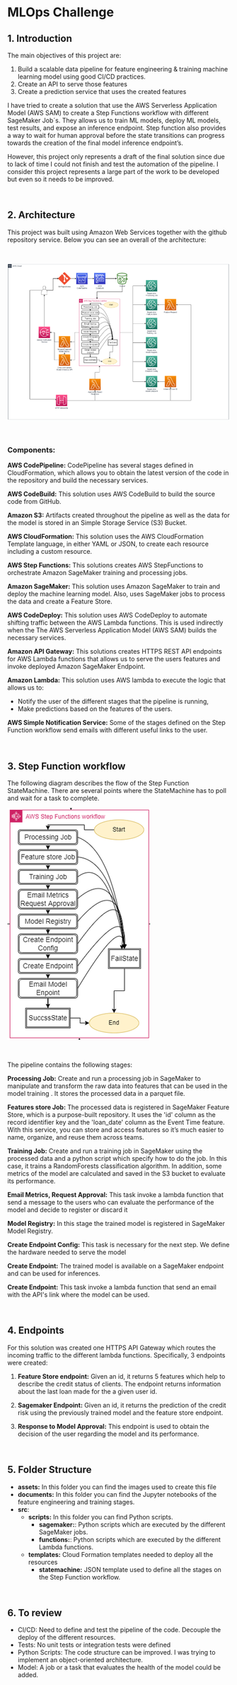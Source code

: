 # MLOps Challenge

## 1. Introduction
The main objectives of this project are:

1. Build a scalable data pipeline for feature engineering & training machine learning model using good CI/CD practices. 
2. Create an API to serve those features
3. Create a prediction service that uses the created features


I have tried to create a solution that use the AWS Serverless Application Model (AWS SAM) to create a Step Functions workflow with different SageMaker Job´s. They allows us to train ML models, deploy ML models, test results, and expose an inference endpoint. Step function also provides a way to wait for human approval before the state transitions can progress towards the creation of the final model inference endpoint’s.

However, this project only represents a draft of the final solution since due to lack of time I could not finish and test the automation of the pipeline. I consider this project represents a large part of the work to be developed but even so it needs to be improved.



<br />

## 2. Architecture

This project was built using Amazon Web Services together with the github repository service. Below you can see an overall of the architecture:


<br />

![This is an image](assets/mlops-architecture.PNG)


<br />

### **Components:**

**AWS CodePipeline:** CodePipeline has several stages defined in CloudFormation, which allows you to obtain the latest version of the code in the repository and build the necessary services.

**AWS CodeBuild:** This solution uses AWS CodeBuild to build the source code from GitHub.

**Amazon S3:** Artifacts created throughout the pipeline as well as the data for the model is stored in an Simple Storage Service (S3) Bucket.

**AWS CloudFormation:** This solution uses the AWS CloudFormation Template language, in either YAML or JSON, to create each resource including a custom resource.

**AWS Step Functions:** This solutions creates AWS StepFunctions to orchestrate Amazon SageMaker training and processing jobs.

**Amazon SageMaker:** This solution uses Amazon SageMaker to train and deploy the machine learning model. Also, uses SageMaker jobs to process the data and create a Feature Store.

**AWS CodeDeploy:** This solution uses AWS CodeDeploy to automate shifting traffic between the AWS Lambda functions. This is used indirectly when the The AWS Serverless Application Model (AWS SAM) builds the necessary services.

**Amazon API Gateway:** This solutions creates HTTPS REST API endpoints for AWS Lambda functions that allows us to serve the users features and invoke deployed Amazon SageMaker Endpoint.

**Amazon Lambda:** This solution uses AWS lambda to execute the logic that allows us to:
 - Notify the user of the different stages that the pipeline is running,
 - Make predictions based on the features of the users.

**AWS Simple Notification Service:** Some of the stages defined on the Step Function workflow
send emails with different useful links to the user.  


<br />

## 3. Step Function workflow

The following diagram describes the flow of the Step Function StateMachine. There are several points where the StateMachine has to poll and wait for a task to complete.

![This is an image](assets/state-machine.PNG)


<br />

The pipeline contains the following stages:

**Processing Job:** Create and run a processing job in SageMaker to manipulate and transform the raw data into features that can be used in the model training . It stores the processed data in a parquet file. 

**Features store Job:** The processed data is registered in SageMaker Feature Store, which is a purpose-built repository. It uses the 'id' column as the record identifier key and the 'loan_date' column as the Event Time feature. With this service, you can store and access features so it’s much easier to name, organize, and reuse them across teams.

**Training Job:** Create and run a training job in SageMaker using the processed data and a python script which specify how to do the job. In this case, it trains a RandomForests classification algorithm. In addition, some metrics of the model are calculated and saved in the S3 bucket to evaluate its performance.

**Email Metrics, Request Approval:** This task invoke a lambda function that send a message to
the users who can evaluate the performance of the model and decide to register or discard it

**Model Registry:** In this stage the trained model is registered in SageMaker Model Registry.

**Create Endpoint Config:** This task is necessary for the next step. We define the hardware needed to serve the model

**Create Endpoint:** The trained model is available on a SageMaker endpoint and can be used for inferences.

**Create Endpoint:** This task invoke a lambda function that send an email with the API's link where the model can be used. 

<br />

## 4. Endpoints

For this solution was created one HTTPS API Gateway which routes the incoming traffic to the different lambda functions. Specifically, 3 endpoints were created:

1. **Feature Store endpoint:** Given an id, it returns 5 features which help to describe the credit status of clients. The endpoint returns information about the last loan made for the a given user id. 

2. **Sagemaker Endpoint:** Given an id, it returns the prediction of the credit risk using the previously trained model and the feature store endpoint.

3. **Response to Model Approval:** This endpoint is used to obtain the decision of the user regarding the model and its performance.

<br />

## 5. Folder Structure

- **assets:** In this folder you can find the images used to create this file
- **documents:**  In this folder you can find the Jupyter notebooks of the feature engineering and training stages.
- **src**:
    - **scripts:** In this folder you can find Python scripts.
        - **sagemaker:**: Python scripts which are executed by the different SageMaker jobs.
        - **functions:**: Python scripts which are executed by the different Lambda functions.
    - **templates:** Cloud Formation templates needed to deploy all the resources
        - **statemachine:** JSON template used to define all the stages on the Step Function workflow.

<br />

## 6. To review

- CI/CD: Need to define and test the pipeline of the code. Decouple the deploy of the different resources.
- Tests: No unit tests or integration tests were defined
- Python Scripts: The code structure can be improved. I was trying to implement an object-oriented architecture.
- Model: A job or a task that evaluates the health of the model could be added.


<br />

